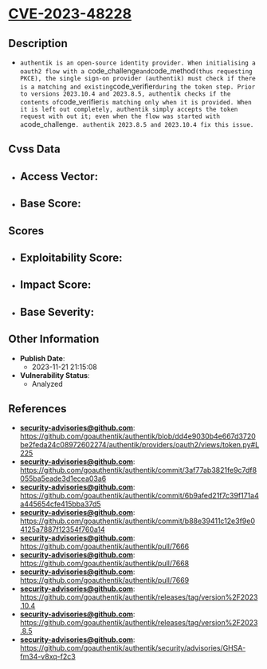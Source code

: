 
# [CVE-2023-48228](https://github.com/goauthentik/authentik/blob/dd4e9030b4e667d3720be2feda24c08972602274/authentik/providers/oauth2/views/token.py#L225)

## Description

- `authentik is an open-source identity provider. When initialising a oauth2 flow with a `code_challenge` and `code_method` (thus requesting PKCE), the single sign-on provider (authentik) must check if there is a matching and existing `code_verifier` during the token step. Prior to versions 2023.10.4 and 2023.8.5, authentik checks if the contents of `code_verifier` is matching only when it is provided. When it is left out completely, authentik simply accepts the token request with out it; even when the flow was started with a `code_challenge`. authentik 2023.8.5 and 2023.10.4 fix this issue.`

## Cvss Data

- **Access Vector**:
  - 
- **Base Score**:
  - 

## Scores

- **Exploitability Score**:
  - 
- **Impact Score**:
  - 
- **Base Severity**:
  - 

## Other Information

- **Publish Date**:
  - 2023-11-21 21:15:08
- **Vulnerability Status**:
  - Analyzed

## References

- **security-advisories@github.com**: https://github.com/goauthentik/authentik/blob/dd4e9030b4e667d3720be2feda24c08972602274/authentik/providers/oauth2/views/token.py#L225
- **security-advisories@github.com**: https://github.com/goauthentik/authentik/commit/3af77ab3821fe9c7df8055ba5eade3d1ecea03a6
- **security-advisories@github.com**: https://github.com/goauthentik/authentik/commit/6b9afed21f7c39f171a4a445654cfe415bba37d5
- **security-advisories@github.com**: https://github.com/goauthentik/authentik/commit/b88e39411c12e3f9e04125a7887f12354f760a14
- **security-advisories@github.com**: https://github.com/goauthentik/authentik/pull/7666
- **security-advisories@github.com**: https://github.com/goauthentik/authentik/pull/7668
- **security-advisories@github.com**: https://github.com/goauthentik/authentik/pull/7669
- **security-advisories@github.com**: https://github.com/goauthentik/authentik/releases/tag/version%2F2023.10.4
- **security-advisories@github.com**: https://github.com/goauthentik/authentik/releases/tag/version%2F2023.8.5
- **security-advisories@github.com**: https://github.com/goauthentik/authentik/security/advisories/GHSA-fm34-v8xq-f2c3

